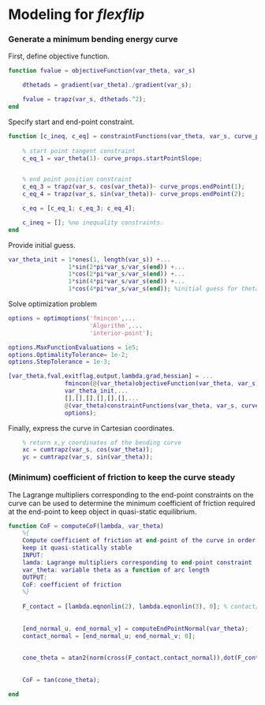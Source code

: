 # Modeling for ***flexflip***


### Generate a minimum bending energy curve

First, define objective function.
```Matlab
function fvalue = objectiveFunction(var_theta, var_s)

    dthetads = gradient(var_theta)./gradient(var_s);

    fvalue = trapz(var_s, dthetads.^2);
end
```

Specify start and end-point constraint.
```Matlab
function [c_ineq, c_eq] = constraintFunctions(var_theta, var_s, curve_props)
  
    % start point tangent constraint
    c_eq_1 = var_theta(1)- curve_props.startPointSlope;


    % end point position constraint
    c_eq_3 = trapz(var_s, cos(var_theta))- curve_props.endPoint(1);
    c_eq_4 = trapz(var_s, sin(var_theta))- curve_props.endPoint(2);

    c_eq = [c_eq_1; c_eq_3; c_eq_4];

    c_ineq = []; %no inequality constraints.
end
```

Provide initial guess.
```Matlab
var_theta_init = 1*ones(1, length(var_s)) +...
                 1*sin(2*pi*var_s/var_s(end)) +...
                 1*cos(2*pi*var_s/var_s(end)) +...
                 1*sin(4*pi*var_s/var_s(end)) +...
                 1*cos(4*pi*var_s/var_s(end)); %initial guess for theta(s)
```

Solve optimization problem
```Matlab
options = optimoptions('fmincon',...
                       'Algorithm',...
                       'interior-point');

options.MaxFunctionEvaluations = 1e5;
options.OptimalityTolerance= 1e-2; 
options.StepTolerance = 1e-3;

[var_theta,fval,exitflag,output,lambda,grad,hessian] = ...
                fmincon(@(var_theta)objectiveFunction(var_theta, var_s),...
                var_theta_init,...
                [],[],[],[],[],[],...
                @(var_theta)constraintFunctions(var_theta, var_s, curve_props),...
                options);
```
 
Finally, express the curve in Cartesian coordinates.
```Matlab
    % return x,y coordinates of the bending curve
    xc = cumtrapz(var_s, cos(var_theta));
    yc = cumtrapz(var_s, sin(var_theta));   
```


### (Minimum) coefficient of friction to keep the curve steady
The Lagrange multipliers corresponding to the end-point constraints on the curve can be used to determine the minimum coefficient of friction required at the end-point to keep object in quasi-static equilibrium.  

```Matlab
function CoF = computeCoF(lambda, var_theta)
    %{
    Compute coefficient of friction at end-point of the curve in order to
    keep it quasi-statically stable
    INPUT:
    lamda: Lagrange multipliers corresponding to end-point constraint
    var_theta: variable theta as a function of arc length
    OUTPUT:
    CoF: coefficient of friction
    %}
    
    F_contact = [lambda.eqnonlin(2), lambda.eqnonlin(3), 0]; % contact/constraint force
    
    
    [end_normal_u, end_normal_v] = computeEndPointNormal(var_theta);
    contact_normal = [end_normal_u; end_normal_v; 0];
    
    
    cone_theta = atan2(norm(cross(F_contact,contact_normal)),dot(F_contact,contact_normal));
    
    
    CoF = tan(cone_theta);

end
```

